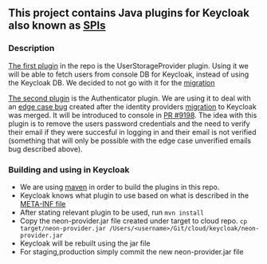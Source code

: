 ## This project contains Java plugins for Keycloak also known as [SPIs](https://www.keycloak.org/docs/latest/server_development/index.html#_providers)

### Description
[The first plugin](src/main/java/neon) in the repo is the UserStorageProvider plugin. 
Using it we will be able to fetch users from console DB for Keycloak, instead of using the Keycloak DB.
We decided to not go with it for the [migration](https://github.com/neondatabase/cloud/pull/8389)

[The second plugin](src/main/java/neonauth) is the Authenticator plugin.
We are using it to deal with an [edge case bug](https://github.com/neondatabase/cloud/issues/9100) created after the identity providers [migration](https://github.com/neondatabase/cloud/pull/8389) to Keycloak was merged.
It will be introduced to console in [PR #9198](https://github.com/neondatabase/cloud/pull/9198).
The idea with this plugin is to remove the users password credentials and the need to verify their email if they were succesful in logging in and their email is not verified (something that will only be possible with the edge case unverified emails bug described above).


### Building and using in Keycloak
* We are using [maven](pom.xml) in order to build the plugins in this repo.
* Keycloak knows what plugin to use based on what is described in the [META-INF file](src/main/resources/META-INF/services)
* After stating relevant plugin to be used, run `mvn install`
* Copy the neon-provider.jar file created under target to cloud repo.
  `cp target/neon-provider.jar /Users/<username>/Git/cloud/keycloak/neon-provider.jar`
* Keycloak will be rebuilt using the jar file
* For staging,production simply commit the new neon-provider.jar file
